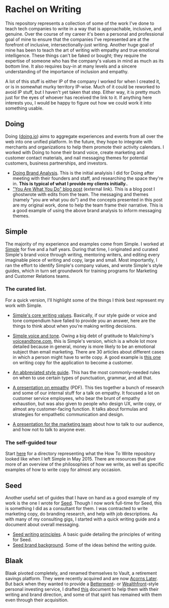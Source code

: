 # Rachel on Writing

This repository represents a collection of some of the work I've done to teach tech companies to write in a way that is approachable, inclusive, and genuine. Over the course of my career it's been a personal and professional goal of mine to ensure that the companies I've represented are at the forefront of inclusive, intersectionally-just writing. Another huge goal of mine has been to teach the art of writing with empathy and true emotional intelligence. These things can't be faked or bought; they require the expertise of someone who has the company's values in mind as much as its bottom line. It also requires buy-in at many levels and a sincere understanding of the importance of inclusion and empathy.

A lot of this stuff is either IP of the company I worked for when I created it, or is in somewhat murky territory IP-wise. Much of it could be reworked to avoid IP stuff, but I haven't yet taken that step. Either way, it is pretty much just for the eyes of whoever has received the link to it. If anything here interests you, I would be happy to figure out how we could work it into something usable.

## Doing
Doing ([doing.io](https://www.doing.io)) aims to aggregate experiences and events from all over the web into one unified platform. In the future, they hope to integrate with merchants and organizations to help them promote their activity calendars. I worked with Doing to hone their brand voice, create marketing and customer contact materials, and nail messaging themes for potential customers, business partnerships, and investors.
- [Doing Brand Analysis](https://github.com/the-rachel/styles/blob/master/Doing/doing-analysis.md). This is the initial analyisis I did for Doing after meeting with their founders and staff, and researching the space they're in. **This is typical of what I provide my clients initially.**.
- ["You Are What You Do" blog post](https://blog.doing.io/you-are-what-you-do-e9da2d102709) (external link). This is a blog post I ghostwrote with edits from the team. The messaging and themes (namely "you are what you do") and the concepts presented in this post are my original work, done to help the team frame their narrative. This is a good example of using the above brand analysis to inform messaging themes.

## Simple

The majority of my experience and examples come from Simple. I worked at [Simple](https://simple.com) for five and a half years. During that time, I originated and curated Simple's brand voice through writing, mentoring writers, and editing every imaginable piece of writing and copy, large and small. Most importantly, I ran the effort to identify Simple's company values, and wrote Simple's style guides, which in turn set groundwork for training programs for Marketing and Customer Relations teams.

### The curated list.

For a quick version, I'll highlight some of the things I think best represent my work with Simple.

- [Simple's core writing values](https://github.com/the-rachel/styles/blob/master/Simple/Big%20Stuff/styleguide.md). Basically, if our style guide or voice and tone compendium have falied to provide you an answer, here are the things to think about when you're making writing decisions.

- [Simple voice and tone](https://github.com/the-rachel/styles/blob/master/Simple/Big%20Stuff/voiceandtone.md). Owing a big debt of gratitude to Mailchimp's [voiceandtone.com](http://voiceandtone.com/), this is Simple's version, which is a whole lot more detailed because in general, money is more likely to be an emotional subject than email marketing. There are 30 articles about different cases in which a person might have to write copy. A good example is [this one](https://github.com/the-rachel/styles/blob/master/Simple/Big%20Stuff/Articles/Application.md) on writing copy for the application to become a customer.

- [An abbreviated style guide](https://github.com/the-rachel/styles/blob/master/Simple/Nitty-Gritty/strunkyfresh.md). This has the most commonly-needed rules on when to use certain types of punctuation, grammar, and all that.
 
- [A presentation on empathy](https://github.com/the-rachel/styles/blob/master/Simple/empathy2.pdf) (PDF). This ties together a bunch of research and some of our internal stuff for a talk on empathy. It focused a lot on customer service employees, who bear the brunt of empathy exhaustion, but was also given to people who design UX, write copy, or almost any customer-facing function. It talks about formulas and strategies for empathetic communication and design.

- [A presentation for the marketing team](https://github.com/the-rachel/styles/blob/master/Simple/Voiceandtone.pdf) about how to talk to our audience, and how not to talk to anyone ever.

### The self-guided tour

Start [here](https://github.com/the-rachel/styles/blob/master/Simple/Writing%20the%20Simple%20Way.md) for a directory representing what the How To Write repository looked like when I left Simple in May 2015. There are resources that give more of an overview of the philosophies of how we write, as well as specific examples of how to write copy for almost any occasion.

## Seed

Another useful set of guides that I have on hand as a good example of my work is the one I wrote for [Seed](https://seed.co). Though I now work full-time for Seed, this is something I did as a consultant for them. I was contracted to write marketing copy, do branding research, and help with job descriptions. As with many of my consulting gigs, I started with a quick writing guide and a document about overall messaging.

- [Seed writing principles](https://github.com/the-rachel/styles/blob/master/Seed/seed-writing.md). A basic guide detailing the principles of writing for Seed.
- [Seed brand background](https://github.com/the-rachel/styles/blob/master/Seed/seed-working.md). Some of the ideas behind the writing guide.

## Blaak

Blaak pivoted completely, and renamed themselves to Vault, a retirement savings platform. They were recently acquired and are now [Acorns Later](https://www.acorns.com/acorns-later/). But back when they wanted to provide a [Betterment](http://www.betterment.com)- or [Wealthfront](http://www.wealthfront.com)-style personal investing service, I drafted [this](https://github.com/the-rachel/styles/blob/master/Blaak/blaak.md) document to help them with their writing and brand direction, and some of that spirit has remained with them even through their acquisition.
